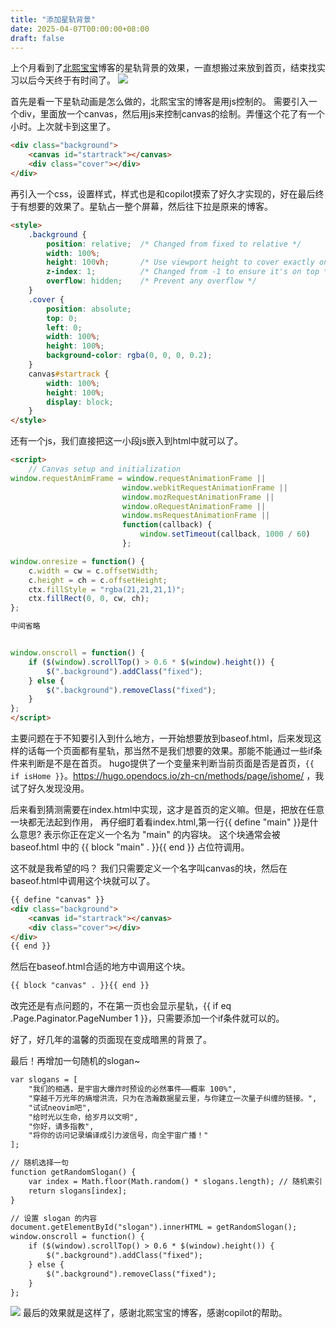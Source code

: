```yaml
---
title: "添加星轨背景"
date: 2025-04-07T00:00:00+08:00
draft: false
---
```


上个月看到了[北熙宝宝](https://beixibaobao.com/)博客的星轨背景的效果，一直想搬过来放到首页，结束找实习以后今天终于有时间了。
![](https://r2.csapp.fun/2025/04/20250407184609.png)

首先是看一下星轨动画是怎么做的，北熙宝宝的博客是用js控制的。
需要引入一个div，里面放一个canvas，然后用js来控制canvas的绘制。弄懂这个花了有一个小时。上次就卡到这里了。

```html
<div class="background">
	<canvas id="startrack"></canvas>
	<div class="cover"></div>
</div>
```

再引入一个css，设置样式，样式也是和copilot摸索了好久才实现的，好在最后终于有想要的效果了。星轨占一整个屏幕，然后往下拉是原来的博客。
```html
<style>
	.background {
		position: relative;  /* Changed from fixed to relative */
		width: 100%;
		height: 100vh;       /* Use viewport height to cover exactly one screen */
		z-index: 1;          /* Changed from -1 to ensure it's on top */
		overflow: hidden;    /* Prevent any overflow */
	}
	.cover {
		position: absolute;
		top: 0;
		left: 0;
		width: 100%;
		height: 100%;
		background-color: rgba(0, 0, 0, 0.2);
	}
	canvas#startrack {
		width: 100%;
		height: 100%;
		display: block;
	}
</style>
```
还有一个js，我们直接把这一小段js嵌入到html中就可以了。
```html
<script>
	// Canvas setup and initialization
window.requestAnimFrame = window.requestAnimationFrame || 
                         window.webkitRequestAnimationFrame || 
                         window.mozRequestAnimationFrame || 
                         window.oRequestAnimationFrame || 
                         window.msRequestAnimationFrame || 
                         function(callback) { 
                             window.setTimeout(callback, 1000 / 60) 
                         };

window.onresize = function() {
    c.width = cw = c.offsetWidth;
    c.height = ch = c.offsetHeight;
    ctx.fillStyle = "rgba(21,21,21,1)";
    ctx.fillRect(0, 0, cw, ch);
};

中间省略


window.onscroll = function() {
    if ($(window).scrollTop() > 0.6 * $(window).height()) {
        $(".background").addClass("fixed");
    } else {
        $(".background").removeClass("fixed");
    }
};
</script>
```

主要问题在于不知要引入到什么地方，一开始想要放到baseof.html，后来发现这样的话每一个页面都有星轨，那当然不是我们想要的效果。那能不能通过一些if条件来判断是不是在首页。
hugo提供了一个变量来判断当前页面是否是首页，`{{ if isHome }}`。https://hugo.opendocs.io/zh-cn/methods/page/ishome/ ，我试了好久发现没用。


后来看到猜测需要在index.html中实现，这才是首页的定义嘛。但是，把放在任意一块都无法起到作用，
再仔细盯着看index.html,第一行{{ define "main" }}是什么意思? 表示你正在定义一个名为 "main" 的内容块。
这个块通常会被 baseof.html 中的 {{ block "main" . }}{{ end }} 占位符调用。

这不就是我希望的吗？
我们只需要定义一个名字叫canvas的块，然后在baseof.html中调用这个块就可以了。

```html
{{ define "canvas" }}
<div class="background">
    <canvas id="startrack"></canvas>
    <div class="cover"></div>
</div>
{{ end }}
```
然后在baseof.html合适的地方中调用这个块。
```html
{{ block "canvas" . }}{{ end }}
```
改完还是有点问题的，不在第一页也会显示星轨，{{  if eq .Page.Paginator.PageNumber 1 }}，只需要添加一个if条件就可以的。

好了，好几年的温馨的页面现在变成暗黑的背景了。

最后！再增加一句随机的slogan~

```html
var slogans = [
    "我们的相遇，是宇宙大爆炸时预设的必然事件——概率 100%",
    "穿越千万光年的熵增洪流，只为在浩瀚数据星云里，与你建立一次量子纠缠的链接。",
	"试试neovim吧",
    "给时光以生命，给岁月以文明",
    "你好，请多指教",
    "将你的访问记录编译成引力波信号，向全宇宙广播！"
];

// 随机选择一句
function getRandomSlogan() {
    var index = Math.floor(Math.random() * slogans.length); // 随机索引
    return slogans[index];
}

// 设置 slogan 的内容
document.getElementById("slogan").innerHTML = getRandomSlogan();
window.onscroll = function() {
    if ($(window).scrollTop() > 0.6 * $(window).height()) {
        $(".background").addClass("fixed");
    } else {
        $(".background").removeClass("fixed");
    }
};
```
![](https://r2.csapp.fun/2025/04/20250407184449.png)
最后的效果就是这样了，感谢北熙宝宝的博客，感谢copilot的帮助。